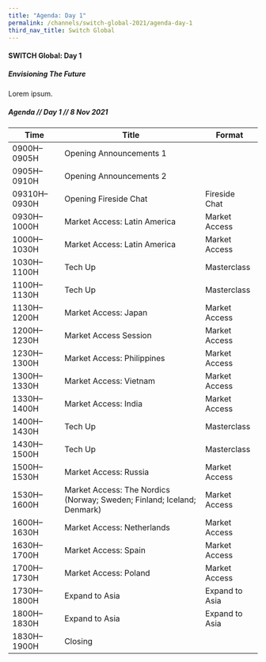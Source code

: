 ```yaml
---
title: "Agenda: Day 1"
permalink: /channels/switch-global-2021/agenda-day-1
third_nav_title: Switch Global
---
```

#### SWITCH Global: Day 1 
##### Envisioning The Future
Lorem ipsum.


##### Agenda // Day 1 // 8 Nov 2021

| Time | Title | Format |
| -------- | -------- | -------- |
| 0900H–0905H     | Opening Announcements  1 |      |
| 0905H–0910H     | Opening Announcements 2    |     |
| 09310H–0930H     | Opening Fireside Chat    | Fireside Chat     |
| 0930H–1000H     | Market Access: Latin America     | Market Access     |
| 1000H–1030H     | Market Access: Latin America     | Market Access     |
| 1030H–1100H     | Tech Up    | Masterclass    |
| 1100H–1130H     | Tech Up     | Masterclass   |
| 1130H–1200H     | Market Access: Japan       | Market Access     |
| 1200H–1230H     | Market Access Session    | Market Access     |
| 1230H–1300H     | Market Access: Philippines     | Market Access     |
| 1300H–1330H     | Market Access: Vietnam    | Market Access     |
| 1330H–1400H     | Market Access: India   | Market Access     |
| 1400H–1430H     | Tech Up   | Masterclass     |
| 1430H–1500H     | Tech Up   | Masterclass     |
| 1500H–1530H     | Market Access: Russia   | Market Access     |
| 1530H–1600H     | Market Access: The Nordics (Norway; Sweden; Finland; Iceland; Denmark)   | Market Access     |
| 1600H–1630H     | Market Access: Netherlands   | Market Access     |
| 1630H–1700H     | Market Access: Spain   | Market Access     |
| 1700H–1730H     | Market Access: Poland   | Market Access     |
| 1730H–1800H     | Expand to Asia   | Expand to Asia     |
| 1800H–1830H     | Expand to Asia   | Expand to Asia     |
| 1830H–1900H     | Closing   |      |